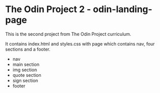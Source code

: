 # The Odin Project 2 - odin-landing-page

This is the second project from The Odin Project curriculum.

It contains index.html and styles.css with page which contains nav, four sections and a footer.

- nav
- main section
- img section
- quote section
- sign section
- footer
